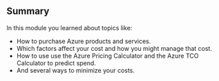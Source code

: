 ## Summary

In this module you learned about topics like:

+ How to purchase Azure products and services.
+ Which factors affect your cost and how you might manage that cost.
+ How to use use the Azure Pricing Calculator and the Azure TCO Calculator to predict spend.
+ And several ways to minimize your costs.